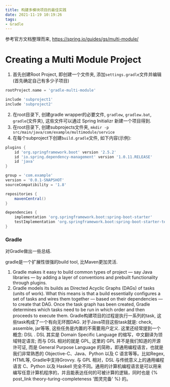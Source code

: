 ```yaml
---
title: 构建多模块项目的最佳实践
date: 2021-11-19 10:19:26
tags:
- Gradle
---
```


参考官方文档整理而来,
https://spring.io/guides/gs/multi-module/


# Creating a Multi Module Project
1. 首先创建Root Project, 即创建一个文件夹, 添加`settings.gradle`文件并编辑(首先确定自己有多少子项目)
```gradle
rootProject.name = 'gradle-multi-module'

include 'subproject1'
include 'subproject2'
```
2. 在root目录下, 创建gradle wrapper的必要文件, `gradlew`, `gradlew.bat`, `gradle`(文件夹), 这些文件可以通过 Spring Initializr 新建一个项目得到.
3. 在root目录下, 创建subprojects文件夹, `mkdir -p src/main/java/com/example/multimodule/service`
4. 在每个subproject下创建`build.gradle`文件, 如下内容(示例):
```gradle
plugins {
	id 'org.springframework.boot' version '2.5.2'
	id 'io.spring.dependency-management' version '1.0.11.RELEASE'
	id 'java'
}

group = 'com.example'
version = '0.0.1-SNAPSHOT'
sourceCompatibility = '1.8'

repositories {
	mavenCentral()
}

dependencies {
	implementation 'org.springframework.boot:spring-boot-starter'
	testImplementation 'org.springframework.boot:spring-boot-starter-test'
}
```

### Gradle
对Gradle做出一些总结.

gradle是一个扩展性很强的build tool, 比Maven更加灵活. 
1. Gradle makes it easy to build common types of project — say Java libraries — by adding a layer of conventions and prebuilt functionality through plugins.
2. Gradle models its builds as Directed Acyclic Graphs (DAGs) of tasks (units of work). What this means is that a build essentially configures a set of tasks and wires them together — based on their dependencies — to create that DAG. Once the task graph has been created, Gradle determines which tasks need to be run in which order and then proceeds to execute them. Gradle构建项目的过程是执行一系列的task, 这些task构成了一个有向无环图DAG. 对于Java项目这些task就是: check, assemble, jar等等, 这些任务是内置的不需要用户定义.
这里还经常提到一个概念: DSL . DSL 其实是 Domain Specific Language 的缩写，中文翻译为领域特定语言; 而与 DSL 相对的就是 GPL, 这里的 GPL 并不是我们知道的开源许可证, 而是 General Purpose Language 的简称，即通用编程语言，也就是我们非常熟悉的 Objective-C、Java、Python 以及 C 语言等等。比如Regex, HTML等, Gradle中支持Grovvy. 与 GPL 相对，DSL 与传统意义上的通用编程语言 C、Python 以及 Haskell 完全不同。通用的计算机编程语言是可以用来编写任意计算机程序的，并且能表达任何的可被计算的逻辑，同时也是 {% post_link theory-turing-completeness '图灵完备' %} 的。

